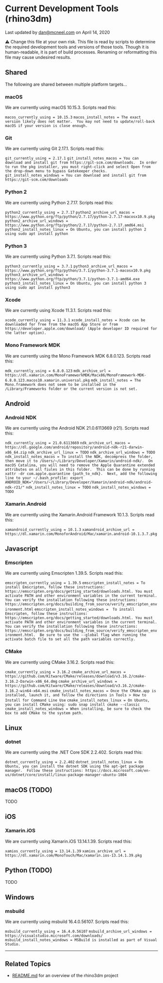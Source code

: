 # Current Development Tools (rhino3dm)

Last updated by dan@mcneel.com on April 14, 2020

:warning: Change this file at your own risk. This file is read by scripts to determine the required development tools and versions of those tools.  Though it is human-readable, it is part of build processes. Renaming or reformatting this file may cause undesired results.

## Shared

The following are shared between multiple platform targets...

### macOS

We are currently using macOS 10.15.3. Scripts read this:

`macos_currently_using = 10.15.3`
`macos_install_notes = The exact version likely does not matter.  You may not need to update/roll-back macOS if your version is close enough.`

### Git

We are currently using Git 2.17.1. Scripts read this:

`git_currently_using = 2.17.1`
`git_install_notes_macos = You can download and install git from https://git-scm.com/downloads.  In order to run the pkg installer, you must right-click and select Open from the drop-down menu to bypass Gatekeeper checks.`
`git_install_notes_windows = You can download and install git from https://git-scm.com/downloads`

### Python 2

We are currently using Python 2.7.17. Scripts read this:

`python2_currently_using = 2.7.17`
`python2_archive_url_macos = https://www.python.org/ftp/python/2.7.17/python-2.7.17-macosx10.9.pkg`
`python2_archive_url_windows = https://www.python.org/ftp/python/2.7.17/python-2.7.17.amd64.msi`
`python2_install_notes_linux = On Ubuntu, you can install python 2 using sudo apt install python`

### Python 3

We are currently using Python 3.7.1. Scripts read this:

`python3_currently_using = 3.7.1`
`python3_archive_url_macos = https://www.python.org/ftp/python/3.7.1/python-3.7.1-macosx10.9.pkg`
`python3_archive_url_windows = https://www.python.org/ftp/python/3.7.1/python-3.7.1-amd64.exe`
`python3_install_notes_linux = On Ubuntu, you can install python 3 using sudo apt install python3`

### Xcode

We are currently using Xcode 11.3.1. Scripts read this:

`xcode_currently_using = 11.3.1`
`xcode_install_notes = Xcode can be downloaded for free from the macOS App Store or from https://developer.apple.com/download/ (Apple developer ID required for the latter option).`

### Mono Framework MDK

We are currently using the Mono Framework MDK 6.8.0.123.  Scripts read this:

`mdk_currently_using = 6.8.0.123`
`mdk_archive_url = https://dl.xamarin.com/MonoFrameworkMDK/Macx86/MonoFramework-MDK-6.8.0.123.macos10.xamarin.universal.pkg`
`mdk_install_notes = The Mono.framework does not seem to be installed in the /Library/Frameworks folder or the current version is not set.`

## Android

### Android NDK

We are currently using the Android NDK 21.0.6113669 (r21).  Scripts read this:

`ndk_currently_using = 21.0.6113669`
`ndk_archive_url_macos = https://dl.google.com/android/repository/android-ndk-r21-darwin-x86_64.zip`
`ndk_archive_url_linux = TODO`
`ndk_archive_url_windows = TODO`
`ndk_install_notes_macos = To install the NDK, decompress the folder, then move it to /Users/~/Library/Developer/Xamarin/android-ndk/.  On macOS Catalina, you will need to remove the Apple Quarantine extended attributes on all fiules in this folder.  This can be done by running xattr -dr com.apple.quarantine {path_to_ndk}.  Next, add the following line to your ~/.bash_profile: export ANDROID_NDK="/Users/~/Library/Developer/Xamarin/android-ndk/android-ndk-r21/"`
`ndk_install_notes_linux = TODO`
`ndk_install_notes_windows = TODO`

### Xamarin.Android

We are currently using the Xamarin.Android Framework 10.1.3.  Scripts read this:

`xamandroid_currently_using = 10.1.3`
`xamandroid_archive_url = https://dl.xamarin.com/MonoforAndroid/Mac/xamarin.android-10.1.3.7.pkg`

## Javascript

### Emscripten

We are currently using Emscripten 1.39.5. Scripts read this:

`emscripten_currently_using = 1.39.5`
`emscripten_install_notes = To install Emscripten, follow these instructions: https://emscripten.org/docs/getting_started/downloads.html. You must activate PATH and other environment variables in the current terminal. You can verify the installation following these instructions: https://emscripten.org/docs/building_from_source/verify_emscripten_environment.html`
`emscripten_install_notes_windows =  To install Emscripten, follow these instructions: https://emscripten.org/docs/getting_started/downloads.html. You must activate PATH and other environment variables in the current terminal.  You can verify the installation following these instructions: https://emscripten.org/docs/building_from_source/verify_emscripten_environment.html.  Be sure to use the --global flag when running the activate batch file to set all the path variables correctly.`

### CMake

We are currently using CMake 3.16.2. Scripts read this:

`cmake_currently_using = 3.16.2`
`cmake_archive_url_macos = https://github.com/Kitware/CMake/releases/download/v3.16.2/cmake-3.16.2-Darwin-x86_64.dmg`
`cmake_archive_url_windows = https://github.com/Kitware/CMake/releases/download/v3.16.2/cmake-3.16.2-win64-x64.msi`
`cmake_install_notes_macos = Once the CMake.app is installed, launch it, and follow the directions in Tools > How to Install for Command Line Use`
`cmake_install_notes_linux = On Ubuntu, you can install CMake using: sudo snap install cmake --classic`
`cmake_install_notes_windows = When installing, be sure to check the box to add CMake to the system path.`

## Linux

### dotnet

We are currently using the .NET Core SDK 2.2.402.  Scripts read this:

`dotnet_currently_using = 2.2.402`
`dotnet_install_notes_linux = On Ubuntu, you can install the dotnet SDK using the apt-get package manager.  Follow these instructions: https://docs.microsoft.com/en-us/dotnet/core/install/linux-package-manager-ubuntu-1804`

## macOS (TODO)

TODO

## iOS

### Xamarin.iOS

We are currently using Xamarin.iOS 13.14.1.39.  Scripts read this:

`xamios_currently_using = 13.14.1.39`
`xamios_archive_url = https://dl.xamarin.com/MonoTouch/Mac/xamarin.ios-13.14.1.39.pkg`

## Python (TODO)

TODO

## Windows

### msbuild

We are currently using msbuild 16.4.0.56107.  Scripts read this:

`msbuild_currently_using = 16.4.0.56107`
`msbuild_archive_url_windows = https://visualstudio.microsoft.com/downloads/`
`msbuild_install_notes_windows = MSBuild is installed as part of Visual Studio.`

---

## Related Topics

- [README.md](README.md) for an overview of the rhino3dm project
